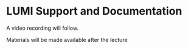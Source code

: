 # LUMI Support and Documentation

A video recording will follow.

Materials will be made available after the lecture

<!--
Extra materials

-   [Slides](https://462000265.lumidata.eu/2day-20240502/files/LUMI-2day-20240502-10-support.pdf)

-   [Course notes](10_Support.md)
-->
